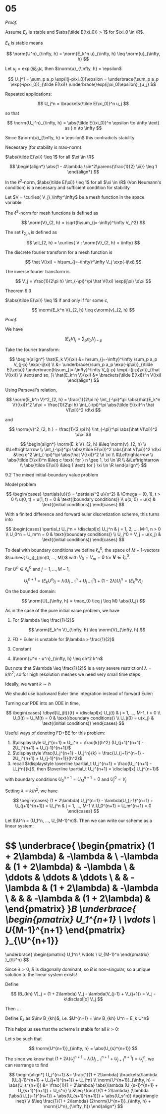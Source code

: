 # 05

$$
\newcommand{\x}{\mathbf x}
\newcommand{\y}{\mathbf y}
\newcommand{\f}{\mathbf f}
\newcommand{\j}{\mathbf j}
\newcommand{\n}{\mathbf n}
\newcommand{\v}{\mathbf v}
\newcommand{\U}{\mathbf U}
\newcommand{\abs}[1]{\left\lvert #1 \right\rvert}
\newcommand{\norm}[1]{\big\lVert #1 \big\rVert}
\newcommand{\parens}[1]{\left( #1 \right)}
\newcommand{\brackets}[1]{\left[ #1 \right]}
\newcommand{\angles}[1]{\left\langle #1 \right\rangle}
\newcommand{\curlies}[1]{\left\lbrace #1 \right\rbrace}
\newcommand{\inv}[1]{#1^{-1}}
\newcommand{\d}{\, \text{d}}
\newcommand{\dbyd}[2]{\frac{\d #1}{\d #2}}
\newcommand{\partials}[2]{\frac{\partial #1}{\partial #2}}
\newcommand{\BigO}{\mathcal O}
\newcommand{\disclapl}[1][]{\partial_{#1} \overline \partial_{#1}}
$$

*Proof.*

Assume $E_k$ is stable and $\abs{\tilde E(\xi_0)} > 1$ for $\xi_0 \in \R$.

$E_k$ is stable means

$$
\norm{U^n}_{\infty, h} = \norm{E_k^n u}_{\infty, h} \leq \norm{u}_{\infty, h}
$$

Let $u_j = \exp(ij\xi_0) \epsilon$, then $\norm{u}_{\infty, h} = \epsilon$

$$
U_j^1 = \sum_p a_p \exp(i(j-p\xi_0))\epsilon = \underbrace{\sum_p a_p \exp(-ip\xi_0)}_{\tilde E(\xi)} \underbrace{\exp(ij\xi_0)\epsilon}_{u_j}
$$

Repeated applications:

$$
U_j^n = \brackets{\tilde E(\xi_0)}^n u_j
$$

so that

$$
\norm{U_j^n}_{\infty, h} = \abs{\tilde E(\xi_0)}^n \epsilon \to \infty \text{ as } n \to \infty
$$

Since $\norm{u}_{\infty, h} = \epsilon$ this contradicts stability

Necessary (for stability is max-norm):

$\abs{\tilde E(\xi)} \leq 1$ for all $\xi \in \R$

$$
\begin{align*}
\abs{1 - 4\lambda \sin^2\parens{\frac{1}{2} \xi}} \leq 1
\end{align*}
$$


In the $\ell^2$-norm, $\abs{\tilde E(\xi)} \leq 1$ for all $\xi \in \R$ (Von Neumann's condition) is a necessary and sufficient condition for stability

Let $V = \curlies{ V_j}_\infty^\infty$ be a mesh function in the space variable.

The $\ell^2$-norm for mesh functions is defined as

$$
\norm{V}_{2, h} = \sqrt{h\sum_{j=-\infty}^\infty V_j^2}
$$

The set $\ell_{2, h}$ is defined as

$$
\ell_{2, h} = \curlies{  V : \norm{V}_{2, h} < \infty}
$$

The discrete fourier transform for a mesh function is

$$
\hat V(\xi) = h\sum_{j=-\infty}^\infty V_j \exp(-ij\xi)
$$

The inverse fourier transform is

$$
V_j = \frac{1}{2\pi h} \int_{-\pi}^\pi \hat V(\xi) \exp(ij\xi) \d\xi
$$

Theorem 9.3

$\abs{\tilde E(\xi)} \leq 1$ if and only if for some $c$,

$$
\norm{E_k^n V}_{2, h} \leq c\norm{v}_{2, h}
$$

*Proof.*

We have

$$
(E_k V)_j = \sum_p a_p V_{j-p}
$$

Take the fourier transform:

$$
\begin{align*}
\hat{E_k V}(\xi)
&= h\sum_{j=-\infty}^\infty \sum_p a_p V_{j-p} \exp(-ij\xi) \\
&= \underbrace{\sum_p a_p \exp(-ip\xi)}_{\tilde E(\zeta)} \underbrace{h\sum_{j=-\infty}^\infty V_{j-p} \exp(-i(j-p)\xi)}_{\hat V(\xi)} \\
\text{and so, }\ \hat{E_k^n V}(\xi) &= \brackets{\tilde E(\xi)}^n V(\xi)
\end{align*}
$$

Using Parseval's relation,

$$
\norm{E_k^n V}^2_{2, h} = \frac{1}{2\pi h} \int_{-\pi}^\pi \abs{\hat{E_k^n V}(\xi)}^2 \d\xi = \frac{1}{2\pi h} \int_{-\pi}^\pi \abs{\tilde E(\xi)^n \hat V(\xi)}^2 \d\xi
$$

and

$$
\norm{v}^2_{2, h } = \frac{1}{2 \pi h} \int_{-\pi}^\pi \abs{\hat V(\xi)}^2 \d\xi
$$

$$
\begin{align*}
\norm{E_k V}_{2, h} &\leq \norm{v}_{2, h} \\
&\Leftrightarrow \\
\int_{-\pi}^\pi \abs{\tilde E(\xi)}^2 \abs{\hat V(\xi)}^2 \d\xi &\leq c^2 \int_{-\pi}^\pi \abs{\hat V(\xi)}^2 \d \xi \\
&\Leftrightarrow \\
\abs{\tilde E(\xi)}^n &\leq c \text{ for } n \geq 1,  \xi \in \R \\
&\Leftrightarrow \\
\abs{\tilde E(\xi)} &\leq 1 \text{ for } \xi \in \R
\end{align*}
$$

9.2 The mixed initial-boundary value problem

Model problem

$$
\begin{cases}
\partials{u}{t} = \partials{^2 u}{x^2} & \Omega = (0, 1), t > 0 \\
u(0, t) = u(1, t) = 0 & \text{(boundary conditions)} \\
u(x, 0) = u(x) & \text{(initial conditions)}
\end{cases}
$$

With a finited difference and forward euler discretization scheme, this turns into

$$
\begin{cases}
\partial_t U_j^n = \disclapl[x] U_j^n & j = 1, 2, ..., M-1, n > 0 \\
U_0^n = U_m^n = 0 & \text{(boundary conditions)} \\
U_j^0 = V_j = u(x_j) & \text{(initial conditions)}
\end{cases}
$$

To deal with boundary conditions we define $\ell_n^0$, the space of $M+1$-vectors $\curlies{ U_j}_{j\in(0, ..., M)}$ with $V_0 = V_m = 0$ for $\mathbf V \in \ell_n^0$.

For $U^n \in \ell_n^0$ and $j = 1, ..., M-1$,

$$
U_j^{n+1} = (E_k U^n)_j = \lambda (U_{j-1}^n + U_{j+1}^n) + (1 - 2\lambda) U_j^n = (E_k^n V)_j
$$

On the bounded domain:

$$
\norm{U}_{\infty, h} = \max_{0 \leq j \leq M} \abs{U_j}
$$

As in the case of the pure initial value problem, we have

1. For $\lambda \leq \frac{1}{2}$

	$$
	\norm{E_k^n V}_{\infty, h} \leq \norm{V}_{\infty, h}
	$$

2. FD + Euler is unstable for $\lambda > \frac{1}{2}$
3. Constant
4. $\norm{U^n - u^n}_{\infty, h} \leq ch^2 k^n$

But note that $\lambda \leq \frac{1}{2}$ is a very severe restriction! $\lambda = k/h^2$, so for high resolution meshes we need very small time steps

Ideally, we want $k \sim h$

We should use backward Euler time integration instead of forward Euler:

Turning our PDE into an ODE in time,

$$
\begin{cases}
\dbyd{U_j(t)}{t} = \disclapl[x] U_j(t) & j = 1, ..., M-1, t > 0 \\
U_0(t) = U_M(t) = 0 & \text{(boundary conditions)} \\
U_j(0) = u(x_j) & \text{(initial conditions)}
\end{cases}
$$

Useful ways of denoting FD+BE for this problem:

1. $\displaystyle U_j^{n+1} = U_j^n + \frac{k}{h^2} (U_{j+1}^{n+1} - 2U_j^{n+1} + U_{j-1}^{n+1})$
2. $\displaystyle \frac{U_j^{n+1} - U_j^n}{k} = \frac{U_{j+1}^{n+1} - 2U_j^{n+1} + U_{j-1}^{n+1}}{h^2}$
3. recall $\displaystyle \overline \partial_t U_j^{n+1} = \frac{U_j^{n+1} - U_j^n}{k}$, then $\overline \partial_t U_j^{n+1} = \disclapl[x] U_j^{n+1}$

with boundary conditions $U_0^{n+1} = U_M^{n+1} = 0$ and $U_j^0 = V_j$

Setting $\lambda = k/h^2$, we have

$$
\begin{cases}
(1 + 2\lambda) U_j^{n+1} - \lambda(U_{j-1}^{n+1} + U_{j+1}^{n+1}) = U_j^n & j = 1, ..., M-1 \\
U_0^{n+1} = U_m^{n+1} = 0
\end{cases}
$$

Let $\U^n = (U_1^n, ..., U_{M-1}^n)$. Then we can write our scheme as a linear system:

$$
\underbrace{
\begin{pmatrix}
(1 + 2\lambda) & -\lambda &  \\ -\lambda & (1 + 2\lambda) & -\lambda \\ & \ddots & \ddots & \ddots \\ & & -\lambda & (1 + 2\lambda) & -\lambda \\ & & & -\lambda & (1 + 2\lambda) &
\end{pmatrix}
}_B
\underbrace{
\begin{pmatrix}
U_1^{n+1} \\ \vdots \\ U_{M-1}^{n+1}
\end{pmatrix}
}_{\U^{n+1}}
=
\underbrace{
\begin{pmatrix}
U_1^n \\ \vdots \\ U_{M-1}^n
\end{pmatrix}
}_{\U^n}
$$

Since $\lambda > 0$, $B$ is diagonally dominant, so $B$ is non-singular, so a unique solution to the linear system exists!

Define

$$
(B_{kh} V)_j = (1 + 2\lambda) V_j - \lambda(V_{j-1} + V_{j+1}) = V_j - k\disclapl[x] V_j
$$

Then ...

Define $E_k$ as $\inv B_{kh}$, i.e. $U^{n+1} = \inv B_{kh} U^n = E_k U^n$

This helps us see that the scheme is stable for all $k > 0$:

Let $s$ be such that

$$
\norm{U^{n+1}}_{\infty, h} = \abs{U_{s}^{n+1}}
$$

The since we know that $(1 + 2\lambda) U_j^{n+1} - \lambda (U_{j-1}^{n+1} + U_{j+1}^{n+1}) = U_j^n$, we can rearrange to find

$$
\begin{align*}
U_j^{n+1} &= \frac{1}{1 + 2\lambda} \brackets{\lambda (U_{j-1}^{n+1} + U_{j+1}^{n+1}) + U_j^n} \\
\norm{U^{n+1}}_{\infty, h} = \abs{U_s^{n+1}} &= \frac{1}{1 + 2\lambda} \abs{\lambda (U_{s-1}^{n+1} + U_{s+1}^{n+1}) + U_s^n} \\
&\leq \frac{1}{1 + 2\lambda} (\lambda (\abs{(U_{s-1}^{n+1}} + \abs{U_{s+1}^{n+1}}) + \abs{U_s^n}) \tag{triangle ineq} \\
&\leq \frac{1}{1 + 2\lambda} (2\norm{U^{n+1}}_{\infty, h} + \norm{U^n}_{\infty, h})
\end{align*}
$$
